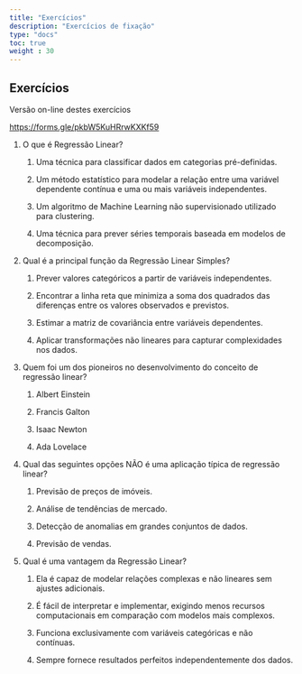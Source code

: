 ```yaml
---
title: "Exercícios"
description: "Exercícios de fixação"
type: "docs"
toc: true
weight : 30
---
```


## Exercícios

Versão on-line destes exercícios

<https://forms.gle/pkbW5KuHRrwKXKf59>

1. O que é Regressão Linear?

    1. Uma técnica para classificar dados em categorias pré-definidas.

    2. Um método estatístico para modelar a relação entre uma variável
        dependente contínua e uma ou mais variáveis independentes.

    3. Um algoritmo de Machine Learning não supervisionado utilizado
        para clustering.

    4. Uma técnica para prever séries temporais baseada em modelos de
        decomposição.

2. Qual é a principal função da Regressão Linear Simples?

    1. Prever valores categóricos a partir de variáveis independentes.

    2. Encontrar a linha reta que minimiza a soma dos quadrados das
        diferenças entre os valores observados e previstos.

    3. Estimar a matriz de covariância entre variáveis dependentes.

    4. Aplicar transformações não lineares para capturar complexidades
        nos dados.

3. Quem foi um dos pioneiros no desenvolvimento do conceito de
    regressão linear?

    1. Albert Einstein

    2. Francis Galton

    3. Isaac Newton

    4. Ada Lovelace

4. Qual das seguintes opções NÃO é uma aplicação típica de regressão
    linear?

    1. Previsão de preços de imóveis.

    2. Análise de tendências de mercado.

    3. Detecção de anomalias em grandes conjuntos de dados.

    4. Previsão de vendas.

5. Qual é uma vantagem da Regressão Linear?

    1. Ela é capaz de modelar relações complexas e não lineares sem
        ajustes adicionais.

    2. É fácil de interpretar e implementar, exigindo menos recursos
        computacionais em comparação com modelos mais complexos.

    3. Funciona exclusivamente com variáveis categóricas e não
        contínuas.

    4. Sempre fornece resultados perfeitos independentemente dos dados.